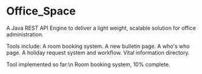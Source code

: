 # Office_Space

A Java REST API Engine to deliver a light weight, scalable solution for office administration. 

Tools include:
  A room booking system. 
  A new bulletin page. 
  A who's who page. 
  A holiday request system and workflow. 
  Vital information directory. 

Tool implemented so far:\n
  Room booking system, 10% complete. 

  
